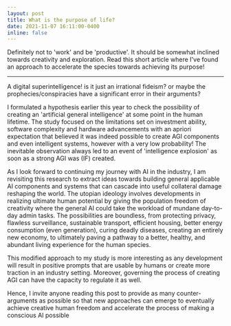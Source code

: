 ```yaml
---
layout: post
title: What is the purpose of life? 
date: 2021-11-07 16:11:00-0400
inline: false
---
```


Definitely not to 'work' and be 'productive'. It should be somewhat inclined towards creativity and exploration. Read this short article where I've found an approach to accelerate the species towards achieving its purpose!

***

A digital superintelligence! is it just an irrational fideism? or maybe the prophecies/conspiracies have a significant error in their arguments?

I formulated a hypothesis earlier this year to check the possibility of creating an 'artificial general intelligence' at some point in the human lifetime. The study focused on the limitations set on investment ability, software complexity and hardware advancements with an apriori expectation that believed it was indeed possible to create AGI components and even intelligent systems, however with a very low probability! The inevitable observation always led to an event of 'intelligence explosion' as soon as a strong AGI was (IF) created.

As I look forward to continuing my journey with AI in the industry, I am revisiting this research to extract ideas towards building general applicable AI components and systems that can cascade into useful collateral damage reshaping the world. The utopian ideology involves developments in realizing ultimate human potential by giving the population freedom of creativity where the general AI could take the workload of mundane day-to-day admin tasks. The possibilities are boundless, from protecting privacy, flawless surveillance, sustainable transport, efficient housing, better energy consumption (even generation), curing deadly diseases, creating an entirely new economy, to ultimately paving a pathway to a better, healthy, and abundant living experience for the human species.

This modified approach to my study is more interesting as any development will result in positive prompts that are usable by humans or create more traction in an industry setting. Moreover, governing the process of creating AGI can have the capacity to regulate it as well.

Hence, I invite anyone reading this post to provide as many counter-arguments as possible so that new approaches can emerge to eventually achieve creative human freedom and accelerate the process of making a conscious AI possible